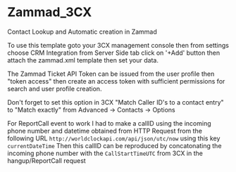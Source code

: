 # Zammad_3CX
Contact Lookup and Automatic creation in Zammad

To use this template goto your 3CX management console then from settings choose CRM Integration
from Server Side tab click on '+Add' button then attach the zammad.xml template then set your data.

The Zammad Ticket API Token can be issued from the user profile then "token access" then create an access token with sufficient permissions for search and user profile creation.

Don't forget to set this option in 3CX "Match Caller ID's to a contact entry" to "Match exactly"
from Advanced -> Contacts -> Options

For ReportCall event to work I had to make a callID using the incoming phone number and datetime obtained from HTTP Request from the following URL
```http://worldclockapi.com/api/json/utc/now``` using this key ```currentDateTime```
Then this callID can be reproduced by concatonating the incoming phone number with the ```CallStartTimeUTC``` from 3CX in the hangup/ReportCall request
